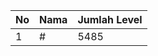 | No | Nama            | Jumlah Level |
|----|-----------------|--------------|
| 1  | #    |    5485        |
